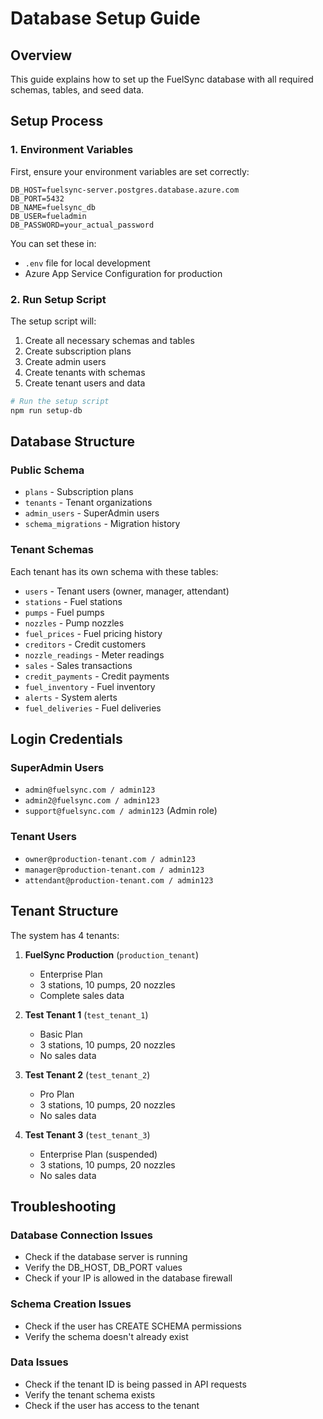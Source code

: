 # Database Setup Guide

## Overview

This guide explains how to set up the FuelSync database with all required schemas, tables, and seed data.

## Setup Process

### 1. Environment Variables

First, ensure your environment variables are set correctly:

```
DB_HOST=fuelsync-server.postgres.database.azure.com
DB_PORT=5432
DB_NAME=fuelsync_db
DB_USER=fueladmin
DB_PASSWORD=your_actual_password
```

You can set these in:
- `.env` file for local development
- Azure App Service Configuration for production

### 2. Run Setup Script

The setup script will:
1. Create all necessary schemas and tables
2. Create subscription plans
3. Create admin users
4. Create tenants with schemas
5. Create tenant users and data

```bash
# Run the setup script
npm run setup-db
```

## Database Structure

### Public Schema

- `plans` - Subscription plans
- `tenants` - Tenant organizations
- `admin_users` - SuperAdmin users
- `schema_migrations` - Migration history

### Tenant Schemas

Each tenant has its own schema with these tables:

- `users` - Tenant users (owner, manager, attendant)
- `stations` - Fuel stations
- `pumps` - Fuel pumps
- `nozzles` - Pump nozzles
- `fuel_prices` - Fuel pricing history
- `creditors` - Credit customers
- `nozzle_readings` - Meter readings
- `sales` - Sales transactions
- `credit_payments` - Credit payments
- `fuel_inventory` - Fuel inventory
- `alerts` - System alerts
- `fuel_deliveries` - Fuel deliveries

## Login Credentials

### SuperAdmin Users
- `admin@fuelsync.com / admin123`
- `admin2@fuelsync.com / admin123`
- `support@fuelsync.com / admin123` (Admin role)

### Tenant Users
- `owner@production-tenant.com / admin123`
- `manager@production-tenant.com / admin123`
- `attendant@production-tenant.com / admin123`

## Tenant Structure

The system has 4 tenants:

1. **FuelSync Production** (`production_tenant`)
   - Enterprise Plan
   - 3 stations, 10 pumps, 20 nozzles
   - Complete sales data

2. **Test Tenant 1** (`test_tenant_1`)
   - Basic Plan
   - 3 stations, 10 pumps, 20 nozzles
   - No sales data

3. **Test Tenant 2** (`test_tenant_2`)
   - Pro Plan
   - 3 stations, 10 pumps, 20 nozzles
   - No sales data

4. **Test Tenant 3** (`test_tenant_3`)
   - Enterprise Plan (suspended)
   - 3 stations, 10 pumps, 20 nozzles
   - No sales data

## Troubleshooting

### Database Connection Issues
- Check if the database server is running
- Verify the DB_HOST, DB_PORT values
- Check if your IP is allowed in the database firewall

### Schema Creation Issues
- Check if the user has CREATE SCHEMA permissions
- Verify the schema doesn't already exist

### Data Issues
- Check if the tenant ID is being passed in API requests
- Verify the tenant schema exists
- Check if the user has access to the tenant